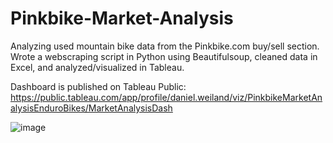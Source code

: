 # Pinkbike-Market-Analysis
Analyzing used mountain bike data from the Pinkbike.com buy/sell section.  Wrote a webscraping script in Python using Beautifulsoup, cleaned data in Excel, and analyzed/visualized in Tableau.  

Dashboard is published on Tableau Public: 
https://public.tableau.com/app/profile/daniel.weiland/viz/PinkbikeMarketAnalysisEnduroBikes/MarketAnalysisDash

![image](https://github.com/dannyweiland/Pinkbike-Market-Analysis/assets/49922377/32b33a77-2004-4b61-b1fc-a200da011b71)
